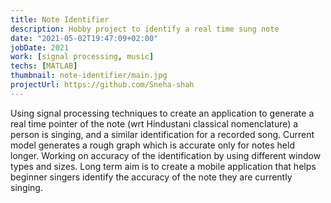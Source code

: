 ```yaml
---
title: Note Identifier
description: Hobby project to identify a real time sung note
date: "2021-05-02T19:47:09+02:00"
jobDate: 2021
work: [signal processing, music]
techs: [MATLAB]
thumbnail: note-identifier/main.jpg
projectUrl: https://github.com/Sneha-shah
---
```


Using signal processing techniques to create an application to generate a real time pointer of the note (wrt Hindustani classical nomenclature) a person is singing, and a similar identification for a recorded song.Current model generates a rough graph which is accurate only for notes held longer. Working on accuracy of the identification by using different window types and sizes.Long term aim is to create a mobile application that helps beginner singers identify the accuracy of the note they are currently singing.